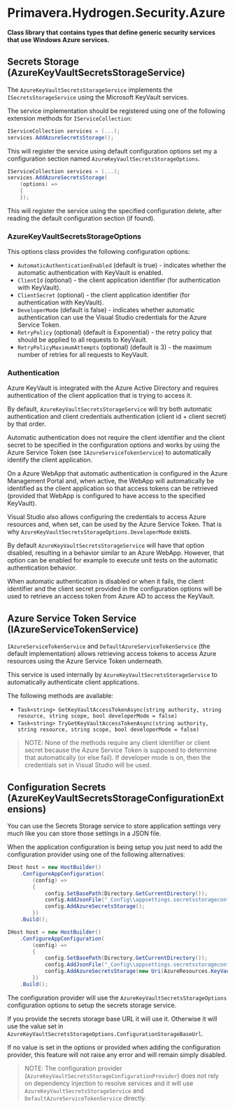 # Primavera.Hydrogen.Security.Azure

**Class library that contains types that define generic security services that use Windows Azure services.**

## Secrets Storage (AzureKeyVaultSecretsStorageService)

The `AzureKeyVaultSecretsStorageService` implements the `ISecretsStorageService` using the Microsoft KeyVault services.

The service implementation should be registered using one of the following extension methods for `IServiceCollection`:

```csharp
IServiceCollection services = (...);
services.AddAzureSecretsStorage();
```

This will register the service using default configuration options set my a configuration section named `AzureKeyVaultSecretsStorageOptions`.

```csharp
IServiceCollection services = (...);
services.AddAzureSecretsStorage(
    (options) =>
    {
    });
```

This will register the service using the specified configuration delete, after reading the default configuration section (if found).

### AzureKeyVaultSecretsStorageOptions

This options class provides the following configuration options:

- `AutomaticAuthenticationEnabled` (default is true) - indicates whether the automatic authentication with KeyVault is enabled.
- `ClientId` (optional) - the client application identifier (for authentication with KeyVault).
- `ClientSecret` (optional) - the client application identifier (for authentication with KeyVault).
- `DeveloperMode` (default is false) - indicates whether automatic authentication can use the Visual Studio credentials for the Azure Service Token.
- `RetryPolicy` (optional) (default is Exponential) - the retry policy that should be applied to all requests to KeyVault.
- `RetryPolicyMaximumAttempts` (optional) (default is 3) - the maximum number of retries for all requests to KeyVault.

### Authentication

Azure KeyVault is integrated with the Azure Active Directory and requires authentication of the client application that is trying to access it.

By default, `AzureKeyVaultSecretsStorageService` will try both automatic authentication and client credentials authentication (client id + client secret) by that order.

Automatic authentication does not require the client identifier and the client secret to be specified in the configuration options and works by using the Azure
Service Token (see `IAzureServiceTokenService`) to automatically identify the client application.

On a Azure WebApp that automatic authentication is configured in the Azure Management Portal and, when active, the WebApp will automatically be identified as the
client application so that access tokens can be retrieved (provided that WebApp is configured to have access to the specified KeyVault).

Visual Studio also allows configuring the credentials to access Azure resources and, when set, can be used by the Azure Service Token. That is why `AzureKeyVaultSecretsStorageOptions.DeveloperMode` exists.

By default `AzureKeyVaultSecretsStorageService` will have that option disabled, resulting in a behavior similar to an Azure WebApp. However, that option can be enabled for example
to execute unit tests on the automatic authentication behavior.

When automatic authentication is disabled or when it fails, the client identifier and the client secret provided in the configuration options will be used to retrieve
an access token from Azure AD to access the KeyVault.

## Azure Service Token Service (IAzureServiceTokenService)

`IAzureServiceTokenService` and `DefaultAzureServiceTokenService` (the default implementation) allows retrieving access tokens to access Azure resources using the Azure Service Token underneath.

This service is used internally by `AzureKeyVaultSecretsStorageService` to automatically authenticate client applications.

The following methods are available:

- `Task<string> GetKeyVaultAccessTokenAsync(string authority, string resource, string scope, bool developerMode = false)`
- `Task<string> TryGetKeyVaultAccessTokenAsync(string authority, string resource, string scope, bool developerMode = false)`

> NOTE: None of the methods require any client identifier or client secret because the Azure Service Token is supposed to determine that automatically (or else fail). If developer mode
is on, then the credentials set in Visual Studio will be used.

## Configuration Secrets (AzureKeyVaultSecretsStorageConfigurationExtensions)

You can use the Secrets Storage service to store application settings very much like you can store those settings in a JSON file.

When the application configuration is being setup you just need to add the configuration provider using one of the following alternatives:

```c#
IHost host = new HostBuilder()
    .ConfigureAppConfiguration(
        (config) =>
        {
            config.SetBasePath(Directory.GetCurrentDirectory());
            config.AddJsonFile("_Config\\appsettings.secretsstorageconfig3.json", optional: false);
            config.AddAzureSecretsStorage();
        })
    .Build();
```

```c#
IHost host = new HostBuilder()
    .ConfigureAppConfiguration(
        (config) =>
        {
            config.SetBasePath(Directory.GetCurrentDirectory());
            config.AddJsonFile("_Config\\appsettings.secretsstorageconfig.json", optional: false);
            config.AddAzureSecretsStorage(new Uri(AzureResources.KeyVaultUrl));
        })
    .Build();
```

The configuration provider will use the `AzureKeyVaultSecretsStorageOptions` configuration options to setup the secrets storage service.

If you provide the secrets storage base URL it will use it. Otherwise it will use the value set in `AzureKeyVaultSecretsStorageOptions.ConfigurationStorageBaseUrl`.

If no value is set in the options or provided when adding the configuration provider, this feature will not raise any error and will remain simply disabled.

> NOTE: The configuration provider (`AzureKeyVaultSecretsStorageConfigurationProvider`) does not rely on dependency injection to resolve services and it will use
`AzureKeyVaultSecretsStorageService` and `DefaultAzureServiceTokenService` directly.
